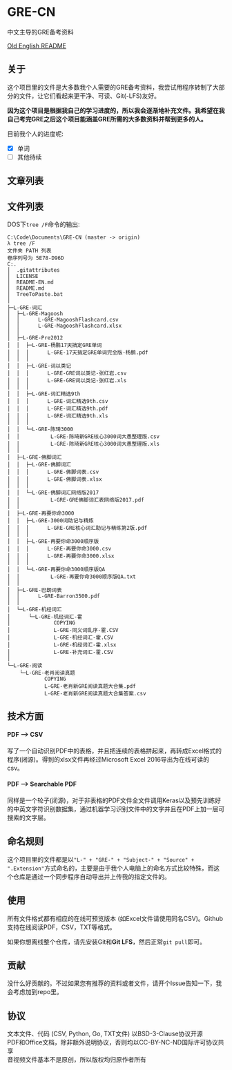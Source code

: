 # GRE-CN
中文主导的GRE备考资料

[Old English README](README-EN.md)

## 关于
这个项目里的文件是大多数我个人需要的GRE备考资料，我尝试用程序转制了大部分的文件，让它们看起来更干净、可读、Git(-LFS)友好。

**因为这个项目是根据我自己的学习进度的，所以我会逐渐地补充文件。我希望在我自己考完GRE之后这个项目能涵盖GRE所需的大多数资料并帮到更多的人。**
  
目前我个人的进度呢:

- [x] 单词
- [ ] 其他待续

## 文章列表

## 文件列表
DOS下`tree /F`命令的输出:

```
C:\Code\Documents\GRE-CN (master -> origin)
λ tree /F
文件夹 PATH 列表
卷序列号为 5E78-D96D
C:.
│  .gitattributes
│  LICENSE
│  README-EN.md
│  README.md
│  TreeToPaste.bat
│  
├─L-GRE-词汇
│  ├─L-GRE-Magoosh
│  │      L-GRE-MagooshFlashcard.csv
│  │      L-GRE-MagooshFlashcard.xlsx
│  │      
│  ├─L-GRE-Pre2012
│  │  ├─L-GRE-杨鹏17天搞定GRE单词
│  │  │      L-GRE-17天搞定GRE单词完全版-杨鹏.pdf
│  │  │      
│  │  ├─L-GRE-词以类记
│  │  │      L-GRE-GRE词以类记-张红岩.csv
│  │  │      L-GRE-GRE词以类记-张红岩.xls
│  │  │      
│  │  ├─L-GRE-词汇精选9th
│  │  │      L-GRE-词汇精选9th.csv
│  │  │      L-GRE-词汇精选9th.pdf
│  │  │      L-GRE-词汇精选9th.xls
│  │  │      
│  │  └─L-GRE-陈琦3000
│  │          L-GRE-陈琦新GRE核心3000词大愚整理版.csv
│  │          L-GRE-陈琦新GRE核心3000词大愚整理版.xls
│  │          
│  ├─L-GRE-佛脚词汇
│  │  ├─L-GRE-佛脚词汇
│  │  │      L-GRE-佛脚词表.csv
│  │  │      L-GRE-佛脚词表.xlsx
│  │  │      
│  │  └─L-GRE-佛脚词汇网络版2017
│  │          L-GRE-GRE佛脚词汇表网络版2017.pdf
│  │          
│  ├─L-GRE-再要你命3000
│  │  ├─L-GRE-3000词助记与精炼
│  │  │      L-GRE-GRE核心词汇助记与精练第2版.pdf
│  │  │      
│  │  ├─L-GRE-再要你命3000顺序版
│  │  │      L-GRE-再要你命3000.csv
│  │  │      L-GRE-再要你命3000.xlsx
│  │  │      
│  │  └─L-GRE-再要你命3000顺序版QA
│  │          L-GRE-再要你命3000顺序版QA.txt
│  │          
│  ├─L-GRE-巴朗词表
│  │      L-GRE-Barron3500.pdf
│  │      
│  └─L-GRE-机经词汇
│      └─L-GRE-机经词汇-霍
│              COPYING
│              L-GRE-同义词乱序-霍.CSV
│              L-GRE-机经词汇-霍.CSV
│              L-GRE-机经词汇-霍.xlsx
│              L-GRE-补充词汇-霍.CSV
│              
└─L-GRE-阅读
    └─L-GRE-老肖阅读真题
            COPYING
            L-GRE-老肖新GRE阅读真题大合集.pdf
            L-GRE-老肖新GRE阅读真题大合集答案.csv
```

## 技术方面
#### PDF --> CSV
写了一个自动识别PDF中的表格，并且把连续的表格拼起来，再转成Excel格式的程序(闭源)。得到的xlsx文件再经过Microsoft Excel 2016导出为在线可读的csv。

#### PDF --> Searchable PDF
同样是一个轮子(闭源)，对于非表格的PDF文件全文件调用Keras以及预先训练好的中英文字符识别数据集，通过机器学习识别文件中的文字并且在PDF上加一层可搜索的文字层。

## 命名规则
这个项目里的文件都是以`"L-" + "GRE-" + "Subject-" + "Source" + ".Extension"`方式命名的，主要是由于我个人电脑上的命名方式比较特殊，而这个仓库是通过一个同步程序自动导出并上传我的指定文件的。

## 使用
所有文件格式都有相应的在线可预览版本 (如Excel文件请使用同名CSV)。Github支持在线阅读PDF，CSV，TXT等格式。

如果你想离线整个仓库，请先安装Git和**Git LFS**，然后正常`git pull`即可。

## 贡献
没什么好贡献的。不过如果您有推荐的资料或者文件，请开个Issue告知一下，我会考虑加到repo里。

## 协议
文本文件、代码 (CSV, Python, Go, TXT文件) 以BSD-3-Clause协议开源  
PDF和Office文档，除非额外说明协议，否则均以CC-BY-NC-ND国际许可协议共享  
音视频文件基本不是原创，所以版权均归原作者所有